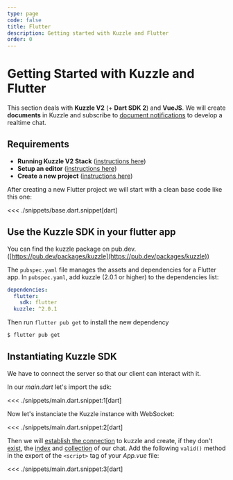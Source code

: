 ```yaml
---
type: page
code: false
title: Flutter
description: Getting started with Kuzzle and Flutter
order: 0
---
```


# Getting Started with Kuzzle and Flutter

This section deals with **Kuzzle V2** (+ **Dart SDK 2**) and **VueJS**. We will create **documents** in Kuzzle and subscribe to [document notifications](/sdk/dart/2/essentials/realtime-notifications#document-messages) to develop a realtime chat.

## Requirements

- **Running Kuzzle V2 Stack** ([instructions here](/core/2/guides/getting-started/running-kuzzle))
- **Setup an editor** ([instructions here](https://flutter.dev/docs/get-started/editor))
- **Create a new project** ([instructions here](https://flutter.dev/docs/get-started/test-drive?tab=androidstudio#create-app))

After creating a new Flutter project we will start with a clean base code like this one:

<<< ./snippets/base.dart.snippet[dart]

## Use the Kuzzle SDK in your flutter app

You can find the kuzzle package on pub.dev. ([https://pub.dev/packages/kuzzle](https://pub.dev/packages/kuzzle))

The `pubspec.yaml` file manages the assets and dependencies for a Flutter app. In `pubspec.yaml`, add kuzzle (2.0.1 or higher) to the dependencies list:

```yaml
dependencies:
  flutter:
    sdk: flutter
  kuzzle: ^2.0.1
```

Then run `flutter pub get` to install the new dependency

```bash
$ flutter pub get
```

## Instantiating Kuzzle SDK

We have to connect the server so that our client can interact with it.

In our _main.dart_ let's import the sdk:

<<< ./snippets/main.dart.snippet:1[dart]

Now let's instanciate the Kuzzle instance with WebSocket:

<<< ./snippets/main.dart.snippet:2[dart]

Then we will [establish the connection](/sdk/js/7/core-classes/kuzzle/connect) to kuzzle and create, if they don't [exist](/sdk/js/7/controllers/index/exists/), the [index](/sdk/js/7/controllers/index/create) and [collection](/sdk/js/7/controllers/collection/create) of our chat. 
Add the following `valid()` method in the export of the `<script>` tag of your _App.vue_ file:

<<< ./snippets/main.dart.snippet:3[dart]
